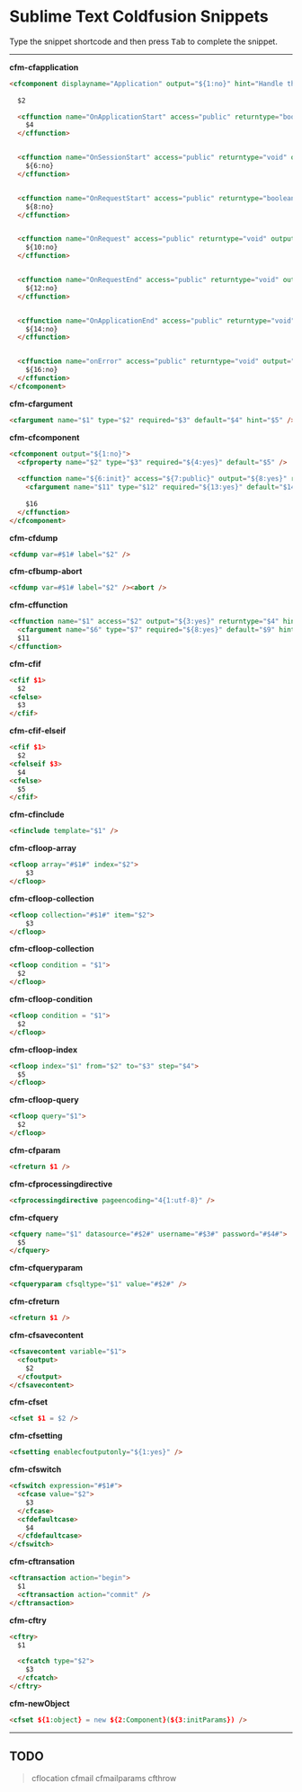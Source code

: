 # Sublime Text Coldfusion Snippets

Type the snippet shortcode and then press <kbd>Tab</kbd> to complete the snippet.

---
__cfm-cfapplication__
```html
<cfcomponent displayname="Application" output="${1:no}" hint="Handle the application.">
  
  $2

  <cffunction name="OnApplicationStart" access="public" returntype="boolean" output="${3:no}" hint="Fires when the application is first created.">
    $4
  </cffunction>


  <cffunction name="OnSessionStart" access="public" returntype="void" output="${5:no}" hint="Fires when the session is first created.">
    ${6:no}
  </cffunction>


  <cffunction name="OnRequestStart" access="public" returntype="boolean" output="${7:no}" hint="Fires when prior to page processing.">
    ${8:no}
  </cffunction>


  <cffunction name="OnRequest" access="public" returntype="void" output="${9:no}" hint="Fires after pre page processing is complete.">
    ${10:no}
  </cffunction>


  <cffunction name="OnRequestEnd" access="public" returntype="void" output="${11:no}" hint="Fires after the page processing is complete.">
    ${12:no}
  </cffunction>


  <cffunction name="OnApplicationEnd" access="public" returntype="void" output="${13:no}" hint="Fires when the application is terminated.">
    ${14:no}
  </cffunction>


  <cffunction name="onError" access="public" returntype="void" output="${15:no}">
    ${16:no}
  </cffunction>
</cfcomponent>
```

__cfm-cfargument__

```html
<cfargument name="$1" type="$2" required="$3" default="$4" hint="$5" />
```

__cfm-cfcomponent__

```html
<cfcomponent output="${1:no}">
  <cfproperty name="$2" type="$3" required="${4:yes}" default="$5" />
  
  <cffunction name="${6:init}" access="${7:public}" output="${8:yes}" returntype="$9" hint="$10">
    <cfargument name="$11" type="$12" required="${13:yes}" default="$14" hint="$15" />
    
    $16
  </cffunction>
</cfcomponent>
```

__cfm-cfdump__

```html
<cfdump var=#$1# label="$2" />
```

__cfm-cfbump-abort__

```html
<cfdump var=#$1# label="$2" /><abort />
```

__cfm-cffunction__

```html
<cffunction name="$1" access="$2" output="${3:yes}" returntype="$4" hint="$5">
  <cfargument name="$6" type="$7" required="${8:yes}" default="$9" hint="$10" />
  $11
</cffunction>
```

__cfm-cfif__

```html
<cfif $1> 
  $2
<cfelse>
  $3
</cfif>
```

__cfm-cfif-elseif__

```html
<cfif $1> 
  $2
<cfelseif $3>
  $4
<cfelse>
  $5
</cfif>
```

__cfm-cfinclude__

```html
<cfinclude template="$1" />
```

__cfm-cfloop-array__

```html
<cfloop array="#$1#" index="$2">
    $3
</cfloop>
```

__cfm-cfloop-collection__

```html
<cfloop collection="#$1#" item="$2">
    $3
</cfloop>
```

__cfm-cfloop-collection__

```html
<cfloop condition = "$1"> 
  $2
</cfloop>
```

__cfm-cfloop-condition__

```html
<cfloop condition = "$1"> 
  $2
</cfloop>
```

__cfm-cfloop-index__

```html
<cfloop index="$1" from="$2" to="$3" step="$4"> 
  $5
</cfloop>
```

__cfm-cfloop-query__

```html
<cfloop query="$1">
  $2
</cfloop>
```

__cfm-cfparam__

```html
<cfreturn $1 />
```

__cfm-cfprocessingdirective__

```html
<cfprocessingdirective pageencoding="4{1:utf-8}" />
```

__cfm-cfquery__

```html
<cfquery name="$1" datasource="#$2#" username="#$3#" password="#$4#">
  $5
</cfquery>
```

__cfm-cfqueryparam__

```html
<cfqueryparam cfsqltype="$1" value="#$2#" />

```

__cfm-cfreturn__

```html
<cfreturn $1 />
```

__cfm-cfsavecontent__

```html
<cfsavecontent variable="$1">
  <cfoutput>
    $2
  </cfoutput>
</cfsavecontent>
```

__cfm-cfset__

```html
<cfset $1 = $2 />
```

__cfm-cfsetting__

```html
<cfsetting enablecfoutputonly="${1:yes}" />
```

__cfm-cfswitch__

```html
<cfswitch expression="#$1#">
  <cfcase value="$2">
    $3
  </cfcase>
  <cfdefaultcase>
    $4
  </cfdefaultcase>
</cfswitch>
```

__cfm-cftransation__

```html
<cftransaction action="begin">
  $1
  <cftransaction action="commit" />
</cftransaction>
```


__cfm-cftry__

```html
<cftry>
  $1

  <cfcatch type="$2">
    $3
  </cfcatch>
</cftry>
```

__cfm-newObject__

```html
<cfset ${1:object} = new ${2:Component}(${3:initParams}) />
```


---

## TODO

> cflocation
> cfmail
> cfmailparams
> cfthrow
